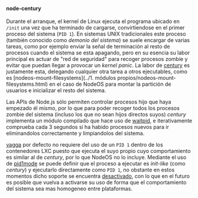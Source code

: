 #### node-century

Durante el arranque, el kernel de Linux ejecuta el programa ubicado en `/init`
una vez que ha terminado de cargarse, convirtiendose en el primer proceso del
sistema (`PID 1`). En sistemas UNIX tradicionales este proceso (también conocido
como *demonio del sistema*) se suele encargar de varias tareas, como por ejemplo
enviar la señal de terminación al resto de procesos cuando el sistema se esta
apagando, pero en su esencia su labor principal es actuar de "red de seguridad"
para recoger procesos zombie y evitar que puedan llegar a provocar un *kernel
panic*. La labor de [century](https://github.com/groundwater/node-century) es
justamente esta, delegando cualquier otra tarea a otros ejecutables, como es
[nodeos-mount-filesystems](../1. módulos propios/nodeos-mount-filesystems.html)
en el caso de NodeOS para montar la partición de usuarios e inicializar el resto
del sistema.

Las APIs de Node.js sólo permiten controlar procesos hijo que haya empezado él
mismo, por lo que para poder recoger todos los procesos zombie del sistema
(incluso los que no sean hijos directos suyos) *century* implementa un módulo
compilado que hace uso de [waitpid](http://linux.die.net/man/3/waitpid), e
iterativamente comprueba cada 3 segundos si ha habido procesos nuevos para ir
eliminandolos correctamente y limpiandolos del sistema.

[vagga](vagga.md) por defecto no requiere del uso de un `PID 1` dentro de los
contenedores LXC puesto que ejecuta el suyo propio cuyo comportamiento es
similar al de *century*, por lo que NodeOS no lo incluye. Mediante el uso de
[pid1mode](http://vagga.readthedocs.org/en/latest/commands.html?highlight=pid1mode#opt-pid1mode)
se puede definir que el proceso a ejecutar es *init-like* (como *century*) y
ejecutarlo directamente como `PID 1`, no obstante en estos momentos dicho
soporte se encuentra [desactivado](https://github.com/tailhook/vagga/issues/86),
con lo que en el futuro es posible que vuelva a activarse su uso de forma que el
comportamiento del sistema sea mas homogeneo entre plataformas.
